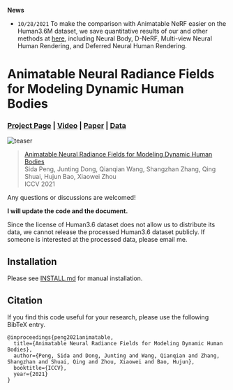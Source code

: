 **News**

* `10/28/2021` To make the comparison with Animatable NeRF easier on the Human3.6M dataset, we save quantitative results of our and other methods at [here](https://zjueducn-my.sharepoint.com/:u:/g/personal/pengsida_zju_edu_cn/EfZhuL-wE4dLhZ4GM4mgrD0B6aqmlMBJy8buX-2QqEjoxw?e=4NQe2A), including Neural Body, D-NeRF, Multi-view Neural Human Rendering, and Deferred Neural Human Rendering.

# Animatable Neural Radiance Fields for Modeling Dynamic Human Bodies
### [Project Page](https://zju3dv.github.io/animatable_nerf) | [Video](https://www.youtube.com/watch?v=eWOSWbmfJo4) | [Paper](https://arxiv.org/abs/2105.02872) | [Data]()

![teaser](https://zju3dv.github.io/animatable_nerf/images/github_teaser.gif)

> [Animatable Neural Radiance Fields for Modeling Dynamic Human Bodies](https://arxiv.org/abs/2105.02872)  
> Sida Peng, Junting Dong, Qianqian Wang, Shangzhan Zhang, Qing Shuai, Hujun Bao, Xiaowei Zhou  
> ICCV 2021

Any questions or discussions are welcomed!

**I will update the code and the document.**

Since the license of Human3.6 dataset does not allow us to distribute its data, we cannot release the processed Human3.6 dataset publicly. If someone is interested at the processed data, please email me.

## Installation

Please see [INSTALL.md](INSTALL.md) for manual installation.


## Citation

If you find this code useful for your research, please use the following BibTeX entry.

```
@inproceedings{peng2021animatable,
  title={Animatable Neural Radiance Fields for Modeling Dynamic Human Bodies},
  author={Peng, Sida and Dong, Junting and Wang, Qianqian and Zhang, Shangzhan and Shuai, Qing and Zhou, Xiaowei and Bao, Hujun},
  booktitle={ICCV},
  year={2021}
}
```
